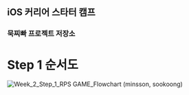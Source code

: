 ## iOS 커리어 스타터 캠프

### 묵찌빠 프로젝트 저장소

# Step 1 순서도
![Week_2_Step_1_RPS GAME_Flowchart (minsson, sookoong)](https://user-images.githubusercontent.com/96630194/163959698-790a58a1-8795-4842-a164-ac4b44158b54.jpg)
